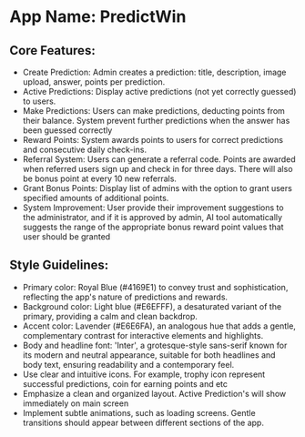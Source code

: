 # **App Name**: PredictWin

## Core Features:

- Create Prediction: Admin creates a prediction: title, description, image upload, answer, points per prediction.
- Active Predictions: Display active predictions (not yet correctly guessed) to users.
- Make Predictions: Users can make predictions, deducting points from their balance. System prevent further predictions when the answer has been guessed correctly
- Reward Points: System awards points to users for correct predictions and consecutive daily check-ins.
- Referral System: Users can generate a referral code. Points are awarded when referred users sign up and check in for three days. There will also be bonus point at every 10 new referrals.
- Grant Bonus Points: Display list of admins with the option to grant users specified amounts of additional points.
- System Improvement: User provide their improvement suggestions to the administrator, and if it is approved by admin, AI tool automatically suggests the range of the appropriate bonus reward point values that user should be granted

## Style Guidelines:

- Primary color: Royal Blue (#4169E1) to convey trust and sophistication, reflecting the app's nature of predictions and rewards.
- Background color: Light blue (#E6EFFF), a desaturated variant of the primary, providing a calm and clean backdrop.
- Accent color: Lavender (#E6E6FA), an analogous hue that adds a gentle, complementary contrast for interactive elements and highlights.
- Body and headline font: 'Inter', a grotesque-style sans-serif known for its modern and neutral appearance, suitable for both headlines and body text, ensuring readability and a contemporary feel.
- Use clear and intuitive icons. For example, trophy icon represent successful predictions, coin for earning points and etc
- Emphasize a clean and organized layout. Active Prediction's will show immediately on main screen
- Implement subtle animations, such as loading screens. Gentle transitions should appear between different sections of the app.